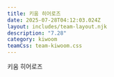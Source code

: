 ```yaml
---
title: 키움 히어로즈
date: 2025-07-28T04:12:03.024Z
layout: includes/team-layout.njk
description: "7.28"
category: kiwoom
teamCss: team-kiwoom.css
---
```

키움 히어로즈